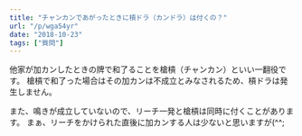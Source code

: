 ```yaml
---
title: "チャンカンであがったときに槓ドラ（カンドラ）は付くの？"
url: "/p/wga54yr"
date: "2018-10-23"
tags: ["質問"]
---
```


他家が加カンしたときの牌で和了ることを槍槓（チャンカン）といい一翻役です。
槍槓で和了った場合はその加カンは不成立とみなされるため、槓ドラは発生しません。

また、鳴きが成立していないので、リーチ一発と槍槓は同時に付くことがあります。
まぁ、リーチをかけられた直後に加カンする人は少ないと思いますが(^^;

